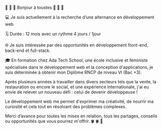 🌼 🌸 🌸 Bonjour à toustes 🌸 🌸 🌼


💻 Je suis actuellement à la recherche d’une alternance en développement web

🗓️ Durée : 12 mois avec un rythme 4 jours / 1jour

🌐 Je suis intéressée par des opportunités en développement front-end, back-end et full-stack.

🎓 En formation chez Ada Tech School, une école inclusive et féministe spécialisée dans le développement web et la conception d'applications, je suis déterminée à obtenir mon Diplôme RNCP de niveau VI (Bac +3).


Après plusieurs années à travailler dans divers secteurs tels que la vente, la restauration ou encore le social, et une expérience internationale, j'ai eu envie de relever un nouveau défi : celui de devenir développeuse !

Le développement web me permet d'exprimer ma créativité, de nourrir ma curiosité et cela tout en résolvant des problèmes complexes.


Merci d’avance pour toutes les mises en relation, tous les partages, conseils ou opportunités que vous pourrez m'offrir. 🍀 🍀 💚



